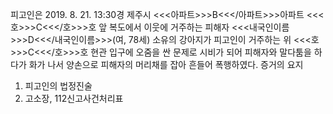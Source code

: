 피고인은 2019. 8. 21. 13:30경 제주시 <<<아파트>>>B<<</아파트>>>아파트 <<<호>>>C<<</호>>>호 앞 복도에서 이웃에 거주하는 피해자 <<<내국인이름>>>D<<</내국인이름>>>(여, 78세) 소유의 강아지가 피고인이 거주하는 위 <<<호>>>C<<</호>>>호 현관 입구에 오줌을 싼 문제로 시비가 되어 피해자와 말다툼을 하다가 화가 나서 양손으로 피해자의 머리채를 잡아 흔들어 폭행하였다. 증거의 요지
1. 피고인의 법정진술
1. 고소장, 112신고사건처리표
